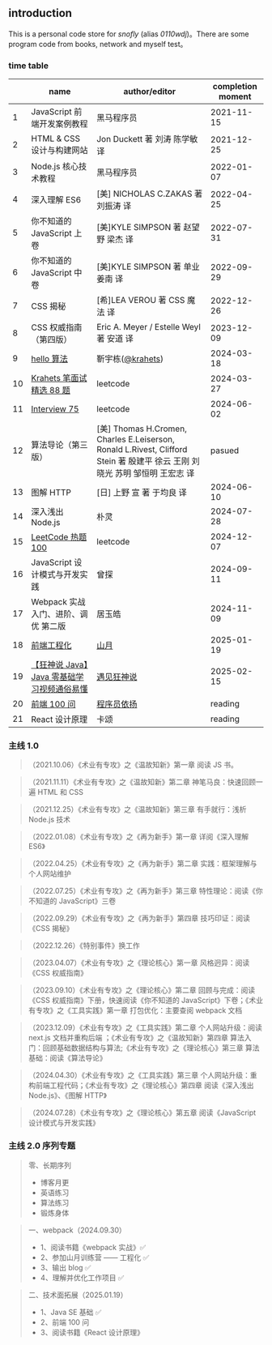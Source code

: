 ## introduction

This is a personal code store for _snofly_ (alias _0110wdj_)。There are some program code from books, network and myself test。

### time table

|     | name                                                                                                                                                          | author/editor                                                                                                               | completion moment |
| --- | ------------------------------------------------------------------------------------------------------------------------------------------------------------- | --------------------------------------------------------------------------------------------------------------------------- | ----------------- |
| 1   | JavaScript 前端开发案例教程                                                                                                                                   | 黑马程序员                                                                                                                  | 2021-11-15        |
| 2   | HTML & CSS 设计与构建网站                                                                                                                                     | Jon Duckett 著 刘涛 陈学敏 译                                                                                               | 2021-12-25        |
| 3   | Node.js 核心技术教程                                                                                                                                          | 黑马程序员                                                                                                                  | 2022-01-07        |
| 4   | 深入理解 ES6                                                                                                                                                  | [美] NICHOLAS C.ZAKAS 著 刘振涛 译                                                                                          | 2022-04-25        |
| 5   | 你不知道的 JavaScript 上卷                                                                                                                                    | [美]KYLE SIMPSON 著 赵望野 梁杰 译                                                                                          | 2022-07-31        |
| 6   | 你不知道的 JavaScript 中卷                                                                                                                                    | [美]KYLE SIMPSON 著 单业 姜南 译                                                                                            | 2022-09-29        |
| 7   | CSS 揭秘                                                                                                                                                      | [希]LEA VEROU 著 CSS 魔法 译                                                                                                | 2022-12-26        |
| 8   | CSS 权威指南（第四版）                                                                                                                                        | Eric A. Meyer / Estelle Weyl 著 安道 译                                                                                     | 2023-12-09        |
| 9   | [hello 算法](https://www.hello-algo.com/)                                                                                                                     | 靳宇栋([@krahets](https://github.com/krahets))                                                                              | 2024-03-18        |
| 10  | [Krahets 笔面试精选 88 题](https://leetcode.cn/studyplan/selected-coding-interview/)                                                                          | leetcode                                                                                                                    | 2024-03-27        |
| 11  | [Interview 75](https://leetcode.cn/studyplan/coding-interviews/)                                                                                              | leetcode                                                                                                                    | 2024-06-02        |
| 12  | 算法导论（第三版）                                                                                                                                            | [美] Thomas H.Cromen, Charles E.Leiserson, Ronald L.Rivest, Clifford Stein 著 殷建平 徐云 王刚 刘晓光 苏明 邹恒明 王宏志 译 | pasued            |
| 13  | 图解 HTTP                                                                                                                                                     | [日] 上野 宣 著 于均良 译                                                                                                   | 2024-06-10        |
| 14  | 深入浅出 Node.js                                                                                                                                              | 朴灵                                                                                                                        | 2024-07-28        |
| 15  | [LeetCode 热题 100](https://leetcode.cn/studyplan/top-100-liked/)                                                                                             | leetcode                                                                                                                    | 2024-12-07        |
| 16  | JavaScript 设计模式与开发实践                                                                                                                                 | 曾探                                                                                                                        | 2024-09-11        |
| 17  | Webpack 实战 入门、进阶、调优 第二版                                                                                                                          | 居玉皓                                                                                                                      | 2024-11-09        |
| 18  | [前端工程化](https://q.shanyue.tech/engineering)                                                                                                              | [山月](https://github.com/shfshanyue)                                                                                       | 2025-01-19        |
| 19  | [【狂神说 Java】Java 零基础学习视频通俗易懂](https://www.bilibili.com/video/BV12J41137hu/?spm_id_from=333.999.0.0&vd_source=86c089058388d688aef50d8d3bb1fbe7) | [遇见狂神说](https://space.bilibili.com/95256449)                                                                           | 2025-02-15        |
| 20  | [前端 100 问](https://juejin.cn/post/6844903885488783374)                                                                                                     | [程序员依扬](https://juejin.cn/user/3720403075993373/posts)                                                                 | reading           |
| 21  | React 设计原理                                                                                                                                                | 卡颂                                                                                                                        | reading           |

### 主线 1.0

> （2021.10.06）《术业有专攻》之《温故知新》第一章 阅读 JS 书。

> （2021.11.11）《术业有专攻》之《温故知新》第二章 神笔马良：快速回顾一遍 HTML 和 CSS

> （2021.12.25）《术业有专攻》之《温故知新》第三章 有手就行：浅析 Node.js 技术

> （2022.01.08）《术业有专攻》之《再为新手》第一章 详阅《深入理解 ES6》

> （2022.04.25）《术业有专攻》之《再为新手》第二章 实践：框架理解与个人网站维护

> （2022.07.25）《术业有专攻》之《再为新手》第三章 特性理论：阅读《你不知道的 JavaScript》三卷

> （2022.09.29）《术业有专攻》之《再为新手》第四章 技巧印证：阅读《CSS 揭秘》

> （2022.12.26）《特别事件》换工作

> （2023.04.07）《术业有专攻》之《理论核心》第一章 风格迥异：阅读《CSS 权威指南》

> （2023.09.10）《术业有专攻》之《理论核心》第二章 回顾与完成：阅读《CSS 权威指南》下册，快速阅读《你不知道的 JavaScript》下卷；《术业有专攻》之《工具实践》第一章 打包优化：主要查阅 webpack 文档

> （2023.12.09）《术业有专攻》之《工具实践》第二章 个人网站升级：阅读 next.js 文档并重构后端 ；《术业有专攻》之《温故知新》第四章 算法入门：回顾基础数据结构与算法;《术业有专攻》之《理论核心》第三章 算法基础：阅读《算法导论》

> （2024.04.30）《术业有专攻》之《工具实践》第三章 个人网站升级：重构前端工程代码；《术业有专攻》之《理论核心》第四章 阅读《深入浅出 Node.js》、《图解 HTTP》

> （2024.07.28）《术业有专攻》之《理论核心》第五章 阅读《JavaScript 设计模式与开发实践》

### 主线 2.0 序列专题

> 零、长期序列
>
> - 博客月更
> - 英语练习
> - 算法练习
> - 锻炼身体

> 一、webpack（2024.09.30）
>
> - 1、阅读书籍《webpack 实战》✅
> - 2、参加山月训练营 —— 工程化 ✅
> - 3、输出 blog ✅
> - 4、理解并优化工作项目 ✅

> 二、技术面拓展（2025.01.19）
>
> - 1、Java SE 基础 ✅
> - 2、前端 100 问
> - 3、阅读书籍《React 设计原理》
